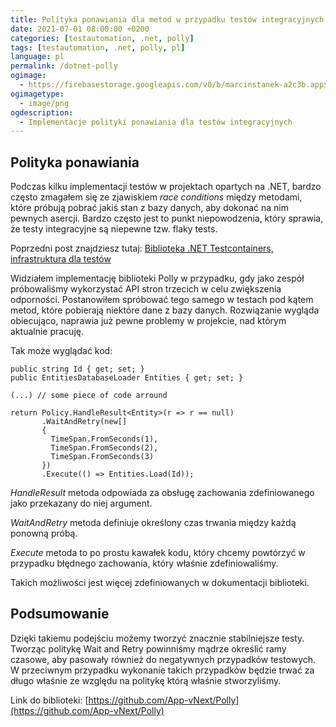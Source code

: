 ```yaml
---
title: Polityka ponawiania dla metod w przypadku testów integracyjnych
date: 2021-07-01 08:00:00 +0200
categories: [testautomation, .net, polly]
tags: [testautomation, .net, polly, pl]
language: pl
permalink: /dotnet-polly
ogimage:
  - https://firebasestorage.googleapis.com/v0/b/marcinstanek-a2c3b.appspot.com/o/2021-07-01-retry-policy-in-test-methods%2FRetry%20policy%20for%20methods%20in%20terms%20of%20integration%20tests.png?alt=media&token=e5a5db4b-7f5b-4ffb-94fa-9d22751f79f6
ogimagetype:
  - image/png
ogdescription:
  - Implementacje polityki ponawiania dla testów integracyjnych
---
```


## Polityka ponawiania

Podczas kilku implementacji testów w projektach opartych na .NET, bardzo często zmagałem się ze zjawiskiem _race conditions_ między metodami, które próbują pobrać jakiś stan z bazy danych, aby dokonać na nim pewnych asercji. Bardzo często jest to punkt niepowodzenia, który sprawia, że ​​testy integracyjne są niepewne tzw. flaky tests.

Poprzedni post znajdziesz tutaj: [Biblioteka .NET Testcontainers, infrastruktura dla testów
](/2021-04-14-testcontainers/2021-04-14-testcontainers/)


Widziałem implementację biblioteki Polly w przypadku, gdy jako zespół próbowaliśmy wykorzystać API stron trzecich w celu zwiększenia odporności. Postanowiłem spróbować tego samego w testach pod kątem metod, które pobierają niektóre dane z bazy danych. Rozwiązanie wygląda obiecująco, naprawia już pewne problemy w projekcie, nad którym aktualnie pracuję.
 
Tak może wyglądać kod:

```
public string Id { get; set; }
public EntitiesDatabaseLoader Entities { get; set; }

(...) // some piece of code arround

return Policy.HandleResult<Entity>(r => r == null)
       .WaitAndRetry(new[]
       {
         TimeSpan.FromSeconds(1),
         TimeSpan.FromSeconds(2),
         TimeSpan.FromSeconds(3)
       })
       .Execute(() => Entities.Load(Id));
```

_HandleResult_ metoda odpowiada za obsługę zachowania zdefiniowanego jako przekazany do niej argument.

_WaitAndRetry_ metoda definiuje określony czas trwania między każdą ponowną próbą.

_Execute_ metoda to po prostu kawałek kodu, który chcemy powtórzyć w przypadku błędnego zachowania, który właśnie zdefiniowaliśmy.

Takich możliwości jest więcej zdefiniowanych w dokumentacji biblioteki.

## Podsumowanie

Dzięki takiemu podejściu możemy tworzyć znacznie stabilniejsze testy. Tworząc politykę Wait and Retry powinniśmy mądrze określić ramy czasowe, aby pasowały również do negatywnych przypadków testowych. W przeciwnym przypadku wykonanie takich przypadków będzie trwać za długo właśnie ze względu na politykę którą właśnie stworzyliśmy.

Link do biblioteki: [https://github.com/App-vNext/Polly](https://github.com/App-vNext/Polly) 

